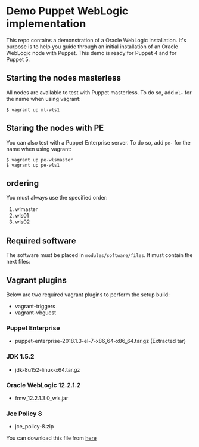 # Demo Puppet WebLogic implementation

This repo contains a demonstration of a Oracle WebLogic installation. It's purpose is to help you guide through an initial installation of an Oracle WebLogic node with Puppet. This demo is ready for Puppet 4 and for Puppet 5.

## Starting the nodes masterless

All nodes are available to test with Puppet masterless. To do so, add `ml-` for the name when using vagrant:

```
$ vagrant up ml-wls1
```

## Staring the nodes with PE

You can also test with a Puppet Enterprise server. To do so, add `pe-` for the name when using vagrant:

```
$ vagrant up pe-wlsmaster
$ vagrant up pe-wls1
```

## ordering

You must always use the specified order:

1. wlmaster
2. wls01
2. wls02

## Required software

The software must be placed in `modules/software/files`. It must contain the next files:

## Vagrant plugins

Below are two required vagrant plugins to perform the setup build:

- vagrant-triggers
- vagrant-vbguest

### Puppet Enterprise
- puppet-enterprise-2018.1.3-el-7-x86_64-x86_64.tar.gz (Extracted tar)

### JDK 1.5.2
- jdk-8u152-linux-x64.tar.gz

### Oracle WebLogic 12.2.1.2
- fmw_12.2.1.3.0_wls.jar

### Jce Policy 8
- jce_policy-8.zip

You can download this file from
[here](http://support.oracle.com)
